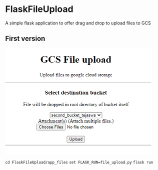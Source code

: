 # FlaskFileUpload
A simple flask application to offer drag and drop to upload files to GCS

## First version
<img src="https://github.com/swahareddy/FlaskFileUpload/blob/master/Images/first_ui.png" >



`cd FlaskFileUpload/app_files`
`set FLASK_RUN=file_upload.py`
`flask run`
